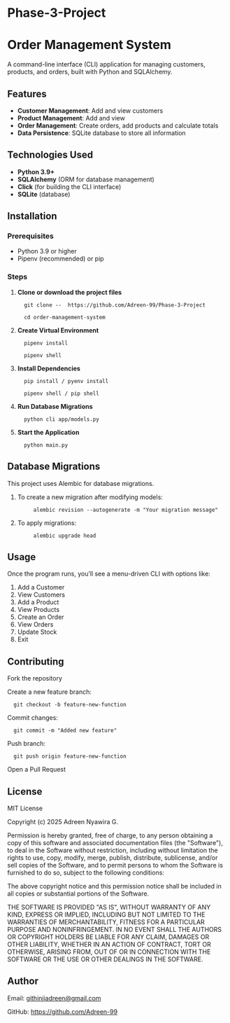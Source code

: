 # Phase-3-Project


# Order Management System

A command-line interface (CLI) application for managing customers, products, and orders, built with Python and SQLAlchemy.

##  Features

- **Customer Management**: Add and view customers
- **Product Management**: Add and view
- **Order Management**: Create orders, add products and calculate totals
- **Data Persistence**: SQLite database to store all information

## Technologies Used

- **Python 3.9+**
- **SQLAlchemy** (ORM for database management)
- **Click** (for building the CLI interface)
- **SQLite** (database)

##  Installation

### Prerequisites
- Python 3.9 or higher
- Pipenv (recommended) or pip

### Steps

1. **Clone or download the project files**
   
         git clone --  https://github.com/Adreen-99/Phase-3-Project
   
         cd order-management-system

2. **Create Virtual Environment** 

         pipenv install

         pipenv shell

3. **Install Dependencies**

         pip install / pyenv install

         pipenv shell / pip shell


4. **Run Database Migrations**

         python cli app/models.py

5. **Start the Application**

         python main.py

## Database Migrations
This project uses Alembic for database migrations.

1. To create a new migration after modifying models:

            alembic revision --autogenerate -m "Your migration message"

2. To apply migrations:

            alembic upgrade head


## Usage

Once the program runs, you’ll see a menu-driven CLI with options like:

1. Add a Customer
2. View Customers
3. Add a Product
4. View Products
5. Create an Order
6. View Orders
7. Update Stock
8. Exit


## Contributing

Fork the repository

Create a new feature branch:

      git checkout -b feature-new-function


Commit changes:

      git commit -m "Added new feature"


Push branch:

      git push origin feature-new-function


Open a Pull Request


## License

MIT License

Copyright (c) 2025 Adreen Nyawira G.

Permission is hereby granted, free of charge, to any person obtaining a copy
of this software and associated documentation files (the "Software"), to deal
in the Software without restriction, including without limitation the rights
to use, copy, modify, merge, publish, distribute, sublicense, and/or sell
copies of the Software, and to permit persons to whom the Software is
furnished to do so, subject to the following conditions:

The above copyright notice and this permission notice shall be included in all
copies or substantial portions of the Software.

THE SOFTWARE IS PROVIDED "AS IS", WITHOUT WARRANTY OF ANY KIND, EXPRESS OR
IMPLIED, INCLUDING BUT NOT LIMITED TO THE WARRANTIES OF MERCHANTABILITY,
FITNESS FOR A PARTICULAR PURPOSE AND NONINFRINGEMENT. IN NO EVENT SHALL THE
AUTHORS OR COPYRIGHT HOLDERS BE LIABLE FOR ANY CLAIM, DAMAGES OR OTHER
LIABILITY, WHETHER IN AN ACTION OF CONTRACT, TORT OR OTHERWISE, ARISING FROM,
OUT OF OR IN CONNECTION WITH THE SOFTWARE OR THE USE OR OTHER DEALINGS IN THE
SOFTWARE.

## Author

Email:   githinjiadreen@gmail.com

GitHub:  https://github.com/Adreen-99